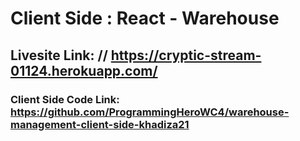 # Client Side : React - Warehouse
## Livesite Link: // https://cryptic-stream-01124.herokuapp.com/
### Client Side Code Link: https://github.com/ProgrammingHeroWC4/warehouse-management-client-side-khadiza21
<!-- cd ..\..\Windows -->
<!-- cd 
Artrugrul\M-11\backendDatabaseIntegrate\m-70-warehouser-react-node-mongo\warehouser-react-node-mongo-server 
#dc3545 pink
#1f5f0c green
#23252b gray
-->